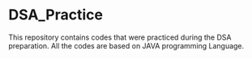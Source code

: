 # DSA_Practice
This repository contains codes that were practiced during the DSA preparation.
All the codes are based on JAVA programming Language.

